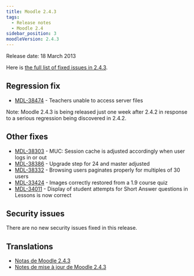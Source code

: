 ```yaml
---
title: Moodle 2.4.3
tags:
  - Release notes
  - Moodle 2.4
sidebar_position: 3
moodleVersion: 2.4.3
---
```

Release date: 18 March 2013

Here is [the full list of fixed issues in 2.4.3](https://tracker.moodle.org/secure/IssueNavigator!executeAdvanced.jspa?jqlQuery=project+%3D+mdl+AND+resolution+%3D+fixed+AND+fixVersion+in+%28%222.4.3%22%29+ORDER+BY+priority+DESC&runQuery=true&clear=true).

## Regression fix

- [MDL-38474](https://tracker.moodle.org/browse/MDL-38474) - Teachers unable to access server files

Note: Moodle 2.4.3 is being released just one week after 2.4.2 in response to a serious regression being discovered in 2.4.2.

## Other fixes

- [MDL-38303](https://tracker.moodle.org/browse/MDL-38303) - MUC: Session cache is adjusted accordingly when user logs in or out
- [MDL-38386](https://tracker.moodle.org/browse/MDL-38386) - Upgrade step for 24 and master adjusted
- [MDL-38332](https://tracker.moodle.org/browse/MDL-38332) - Browsing users paginates properly for multiples of 30 users
- [MDL-33424](https://tracker.moodle.org/browse/MDL-33424) - Images correctly restored from a 1.9 course quiz
- [MDL-34011](https://tracker.moodle.org/browse/MDL-34011) - Display of student attempts for Short Answer questions in Lessons is now correct

## Security issues

There are no new security issues fixed in this release.

## Translations

- [Notas de Moodle 2.4.3](https://docs.moodle.org/es/Notas_de_Moodle_2.4.3)
- [Notes de mise à jour de Moodle 2.4.3](https://docs.moodle.org/fr/Notes_de_mise_à_jour_de_Moodle_2.4.3)
